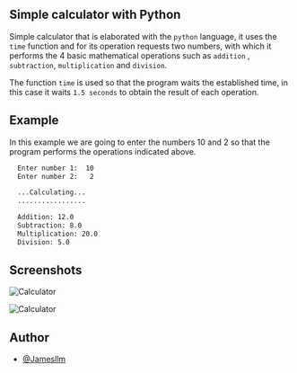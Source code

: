 
## Simple calculator with Python


Simple calculator that is elaborated with the `python` language, it uses the `time` function and for its operation requests two numbers, with which it performs the 4 basic mathematical operations such as `addition` , `subtraction`, `multiplication` and `division`.  

The function `time` is used so that the program waits the established time, in this case it waits `1.5 seconds` to obtain the result of each operation.
## Example

In this example we are going to enter the numbers 10 and 2 so that the program performs the operations indicated above.

```bash
  Enter number 1:  10
  Enter number 2:   2

  ...Calculating...
  .................

  Addition: 12.0
  Subtraction: 8.0
  Multiplication: 20.0
  Division: 5.0
```


## Screenshots

![Calculator](https://i.postimg.cc/6qwVvqPz/Simple-calculator-with-Python.png)

![Calculator](https://i.postimg.cc/MHD7bx2w/Simple-calculator-with-Python-2.png)


## Author

- [@Jamesllm](https://github.com/Jamesllm)

